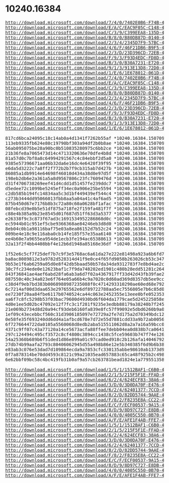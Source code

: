# 10240.16384

<pre>
<a href="http://download.microsoft.com/download/7/4/0/7402E0B6-F74B-428D-A720-A5C0BEB36A12/10240.16384.150709-1700.TH1_CLIENTENTERPRISEEVAL_OEMRET_X64FRE_DE-DE.ISO">http://download.microsoft.com/download/7/4/0/7402E0B6-F74B-428D-A720-A5C0BEB36A12/10240.16384.150709-1700.TH1_CLIENTENTERPRISEEVAL_OEMRET_X64FRE_DE-DE.ISO</a>
<a href="http://download.microsoft.com/download/E/A/C/EAC9F05C-C148-40B8-992F-2443F0E5B4A9/10240.16384.150709-1700.TH1_CLIENTENTERPRISEEVAL_OEMRET_X64FRE_EN-GB.ISO">http://download.microsoft.com/download/E/A/C/EAC9F05C-C148-40B8-992F-2443F0E5B4A9/10240.16384.150709-1700.TH1_CLIENTENTERPRISEEVAL_OEMRET_X64FRE_EN-GB.ISO</a>
<a href="http://download.microsoft.com/download/C/3/9/C399EEA8-135D-4207-92C9-6AAB3259F6EF/10240.16384.150709-1700.TH1_CLIENTENTERPRISEEVAL_OEMRET_X64FRE_EN-US.ISO">http://download.microsoft.com/download/C/3/9/C399EEA8-135D-4207-92C9-6AAB3259F6EF/10240.16384.150709-1700.TH1_CLIENTENTERPRISEEVAL_OEMRET_X64FRE_EN-US.ISO</a>
<a href="http://download.microsoft.com/download/B/8/0/B80DB87D-0140-4FE5-A4B3-09EDC197E113/10240.16384.150709-1700.TH1_CLIENTENTERPRISEEVAL_OEMRET_X64FRE_ES-ES.ISO">http://download.microsoft.com/download/B/8/0/B80DB87D-0140-4FE5-A4B3-09EDC197E113/10240.16384.150709-1700.TH1_CLIENTENTERPRISEEVAL_OEMRET_X64FRE_ES-ES.ISO</a>
<a href="http://download.microsoft.com/download/2/3/4/2345D7F9-57BC-4AC0-9F16-DE7B601C056B/10240.16384.150709-1700.TH1_CLIENTENTERPRISEEVAL_OEMRET_X64FRE_FR-FR.ISO">http://download.microsoft.com/download/2/3/4/2345D7F9-57BC-4AC0-9F16-DE7B601C056B/10240.16384.150709-1700.TH1_CLIENTENTERPRISEEVAL_OEMRET_X64FRE_FR-FR.ISO</a>
<a href="http://download.microsoft.com/download/4/6/F/46F21DB6-B9F5-49B4-A51A-4B456BC8EF5D/10240.16384.150709-1700.TH1_CLIENTENTERPRISEEVAL_OEMRET_X64FRE_IT-IT.ISO">http://download.microsoft.com/download/4/6/F/46F21DB6-B9F5-49B4-A51A-4B456BC8EF5D/10240.16384.150709-1700.TH1_CLIENTENTERPRISEEVAL_OEMRET_X64FRE_IT-IT.ISO</a>
<a href="http://download.microsoft.com/download/2/3/D/23D396CD-72EB-4543-8027-C0B1013ED315/10240.16384.150709-1700.TH1_CLIENTENTERPRISEEVAL_OEMRET_X64FRE_JA-JP.ISO">http://download.microsoft.com/download/2/3/D/23D396CD-72EB-4543-8027-C0B1013ED315/10240.16384.150709-1700.TH1_CLIENTENTERPRISEEVAL_OEMRET_X64FRE_JA-JP.ISO</a>
<a href="http://download.microsoft.com/download/F/9/3/F93D4EDC-FD8D-4A1C-9BF5-3741DF85C7B2/10240.16384.150709-1700.TH1_CLIENTENTERPRISEEVAL_OEMRET_X64FRE_KO-KR.ISO">http://download.microsoft.com/download/F/9/3/F93D4EDC-FD8D-4A1C-9BF5-3741DF85C7B2/10240.16384.150709-1700.TH1_CLIENTENTERPRISEEVAL_OEMRET_X64FRE_KO-KR.ISO</a>
<a href="http://download.microsoft.com/download/B/3/0/B30A7231-E720-41B9-9756-27771F0E3D6A/10240.16384.150709-1700.TH1_CLIENTENTERPRISEEVAL_OEMRET_X64FRE_PT-BR.ISO">http://download.microsoft.com/download/B/3/0/B30A7231-E720-41B9-9756-27771F0E3D6A/10240.16384.150709-1700.TH1_CLIENTENTERPRISEEVAL_OEMRET_X64FRE_PT-BR.ISO</a>
<a href="http://download.microsoft.com/download/9/1/3/913E13D8-72D0-4436-B4EC-453B891109F4/10240.16384.150709-1700.TH1_CLIENTENTERPRISEEVAL_OEMRET_X64FRE_ZH-CN.ISO">http://download.microsoft.com/download/9/1/3/913E13D8-72D0-4436-B4EC-453B891109F4/10240.16384.150709-1700.TH1_CLIENTENTERPRISEEVAL_OEMRET_X64FRE_ZH-CN.ISO</a>
<a href="http://download.microsoft.com/download/1/E/6/1E678012-061D-443B-8DB4-BE924ED7AB36/10240.16384.150709-1700.TH1_CLIENTENTERPRISEEVAL_OEMRET_X64FRE_ZH-TW.ISO">http://download.microsoft.com/download/1/E/6/1E678012-061D-443B-8DB4-BE924ED7AB36/10240.16384.150709-1700.TH1_CLIENTENTERPRISEEVAL_OEMRET_X64FRE_ZH-TW.ISO</a>
<a href="http://download.microsoft.com/download/7/4/0/7402E0B6-F74B-428D-A720-A5C0BEB36A12/10240.16384.150709-1700.TH1_CLIENTENTERPRISEEVAL_OEMRET_X86FRE_DE-DE.ISO">http://download.microsoft.com/download/7/4/0/7402E0B6-F74B-428D-A720-A5C0BEB36A12/10240.16384.150709-1700.TH1_CLIENTENTERPRISEEVAL_OEMRET_X86FRE_DE-DE.ISO</a>
<a href="http://download.microsoft.com/download/E/A/C/EAC9F05C-C148-40B8-992F-2443F0E5B4A9/10240.16384.150709-1700.TH1_CLIENTENTERPRISEEVAL_OEMRET_X86FRE_EN-GB.ISO">http://download.microsoft.com/download/E/A/C/EAC9F05C-C148-40B8-992F-2443F0E5B4A9/10240.16384.150709-1700.TH1_CLIENTENTERPRISEEVAL_OEMRET_X86FRE_EN-GB.ISO</a>
<a href="http://download.microsoft.com/download/C/3/9/C399EEA8-135D-4207-92C9-6AAB3259F6EF/10240.16384.150709-1700.TH1_CLIENTENTERPRISEEVAL_OEMRET_X86FRE_EN-US.ISO">http://download.microsoft.com/download/C/3/9/C399EEA8-135D-4207-92C9-6AAB3259F6EF/10240.16384.150709-1700.TH1_CLIENTENTERPRISEEVAL_OEMRET_X86FRE_EN-US.ISO</a>
<a href="http://download.microsoft.com/download/B/8/0/B80DB87D-0140-4FE5-A4B3-09EDC197E113/10240.16384.150709-1700.TH1_CLIENTENTERPRISEEVAL_OEMRET_X86FRE_ES-ES.ISO">http://download.microsoft.com/download/B/8/0/B80DB87D-0140-4FE5-A4B3-09EDC197E113/10240.16384.150709-1700.TH1_CLIENTENTERPRISEEVAL_OEMRET_X86FRE_ES-ES.ISO</a>
<a href="http://download.microsoft.com/download/2/3/4/2345D7F9-57BC-4AC0-9F16-DE7B601C056B/10240.16384.150709-1700.TH1_CLIENTENTERPRISEEVAL_OEMRET_X86FRE_FR-FR.ISO">http://download.microsoft.com/download/2/3/4/2345D7F9-57BC-4AC0-9F16-DE7B601C056B/10240.16384.150709-1700.TH1_CLIENTENTERPRISEEVAL_OEMRET_X86FRE_FR-FR.ISO</a>
<a href="http://download.microsoft.com/download/4/6/F/46F21DB6-B9F5-49B4-A51A-4B456BC8EF5D/10240.16384.150709-1700.TH1_CLIENTENTERPRISEEVAL_OEMRET_X86FRE_IT-IT.ISO">http://download.microsoft.com/download/4/6/F/46F21DB6-B9F5-49B4-A51A-4B456BC8EF5D/10240.16384.150709-1700.TH1_CLIENTENTERPRISEEVAL_OEMRET_X86FRE_IT-IT.ISO</a>
<a href="http://download.microsoft.com/download/2/3/D/23D396CD-72EB-4543-8027-C0B1013ED315/10240.16384.150709-1700.TH1_CLIENTENTERPRISEEVAL_OEMRET_X86FRE_JA-JP.ISO">http://download.microsoft.com/download/2/3/D/23D396CD-72EB-4543-8027-C0B1013ED315/10240.16384.150709-1700.TH1_CLIENTENTERPRISEEVAL_OEMRET_X86FRE_JA-JP.ISO</a>
<a href="http://download.microsoft.com/download/F/9/3/F93D4EDC-FD8D-4A1C-9BF5-3741DF85C7B2/10240.16384.150709-1700.TH1_CLIENTENTERPRISEEVAL_OEMRET_X86FRE_KO-KR.ISO">http://download.microsoft.com/download/F/9/3/F93D4EDC-FD8D-4A1C-9BF5-3741DF85C7B2/10240.16384.150709-1700.TH1_CLIENTENTERPRISEEVAL_OEMRET_X86FRE_KO-KR.ISO</a>
<a href="http://download.microsoft.com/download/B/3/0/B30A7231-E720-41B9-9756-27771F0E3D6A/10240.16384.150709-1700.TH1_CLIENTENTERPRISEEVAL_OEMRET_X86FRE_PT-BR.ISO">http://download.microsoft.com/download/B/3/0/B30A7231-E720-41B9-9756-27771F0E3D6A/10240.16384.150709-1700.TH1_CLIENTENTERPRISEEVAL_OEMRET_X86FRE_PT-BR.ISO</a>
<a href="http://download.microsoft.com/download/9/1/3/913E13D8-72D0-4436-B4EC-453B891109F4/10240.16384.150709-1700.TH1_CLIENTENTERPRISEEVAL_OEMRET_X86FRE_ZH-CN.ISO">http://download.microsoft.com/download/9/1/3/913E13D8-72D0-4436-B4EC-453B891109F4/10240.16384.150709-1700.TH1_CLIENTENTERPRISEEVAL_OEMRET_X86FRE_ZH-CN.ISO</a>
<a href="http://download.microsoft.com/download/1/E/6/1E678012-061D-443B-8DB4-BE924ED7AB36/10240.16384.150709-1700.TH1_CLIENTENTERPRISEEVAL_OEMRET_X86FRE_ZH-TW.ISO">http://download.microsoft.com/download/1/E/6/1E678012-061D-443B-8DB4-BE924ED7AB36/10240.16384.150709-1700.TH1_CLIENTENTERPRISEEVAL_OEMRET_X86FRE_ZH-TW.ISO</a>

817cd6bca24095c18c14ab0a4d1341f7262b55af *10240.16384.150709-1700.TH1_CLIENTENTERPRISEEVAL_OEMRET_X64FRE_DE-DE.ISO
113eb9335fb624e80c19790bf303a94df2b0b8ae *10240.16384.150709-1700.TH1_CLIENTENTERPRISEEVAL_OEMRET_X64FRE_EN-GB.ISO
56ab095075be28a90bc0b510835280975c6bb2ce *10240.16384.150709-1700.TH1_CLIENTENTERPRISEEVAL_OEMRET_X64FRE_EN-US.ISO
21b36fe8a7065473d14c4713320636e70dfe4b8d *10240.16384.150709-1700.TH1_CLIENTENTERPRISEEVAL_OEMRET_X64FRE_ES-ES.ISO
81a57d0c7bf8a8c64994291567c4c84ebbf2d5a0 *10240.16384.150709-1700.TH1_CLIENTENTERPRISEEVAL_OEMRET_X64FRE_FR-FR.ISO
9385e57396671aa06b32da6e16dc4e6420f39f95 *10240.16384.150709-1700.TH1_CLIENTENTERPRISEEVAL_OEMRET_X64FRE_IT-IT.ISO
e6da5d3222c7a8ff2f772b2b7f9cb315ab7d427b *10240.16384.150709-1700.TH1_CLIENTENTERPRISEEVAL_OEMRET_X64FRE_JA-JP.ISO
86085a1db9914e64698f46010d434a38d0e97d5f *10240.16384.150709-1700.TH1_CLIENTENTERPRISEEVAL_OEMRET_X64FRE_KO-KR.ISO
198eb2db6e2a361a5a8d9567806c23fc7609476d *10240.16384.150709-1700.TH1_CLIENTENTERPRISEEVAL_OEMRET_X64FRE_PT-BR.ISO
d31f4706738269eef41d4cdd1d51457fe239ddc7 *10240.16384.150709-1700.TH1_CLIENTENTERPRISEEVAL_OEMRET_X64FRE_ZH-CN.ISO
d5edee72c1099be5245eff34ec0a906e25be5594 *10240.16384.150709-1700.TH1_CLIENTENTERPRISEEVAL_OEMRET_X64FRE_ZH-TW.ISO
c2db585b194fc14834aa5c3d1bf449439ef544c4 *10240.16384.150709-1700.TH1_CLIENTENTERPRISEEVAL_OEMRET_X86FRE_DE-DE.ISO
c273b3444dd95066013fbb8aa5a04a41c4af6ad5 *10240.16384.150709-1700.TH1_CLIENTENTERPRISEEVAL_OEMRET_X86FRE_EN-GB.ISO
875b450d67e7176b8b3c72a80c60a0628bf1afac *10240.16384.150709-1700.TH1_CLIENTENTERPRISEEVAL_OEMRET_X86FRE_EN-US.ISO
08febcd39e0b5e51df875a718fe2f159fa481f7f *10240.16384.150709-1700.TH1_CLIENTENTERPRISEEVAL_OEMRET_X86FRE_ES-ES.ISO
c88e4b385a9b23e8545d01f687d51ff63d3a5377 *10240.16384.150709-1700.TH1_CLIENTENTERPRISEEVAL_OEMRET_X86FRE_FR-FR.ISO
e26338f9c3c873f67ad3c1691534952286868d0c *10240.16384.150709-1700.TH1_CLIENTENTERPRISEEVAL_OEMRET_X86FRE_IT-IT.ISO
ec5944b01c951ef5cbe9366368ae84246eb3d8d0 *10240.16384.150709-1700.TH1_CLIENTENTERPRISEEVAL_OEMRET_X86FRE_JA-JP.ISO
8eb04c0b1a98116baf75e03a8ea86152d7b52c24 *10240.16384.150709-1700.TH1_CLIENTENTERPRISEEVAL_OEMRET_X86FRE_KO-KR.ISO
009be4e18c9e116aba0cb14fe185f57e35aa6140 *10240.16384.150709-1700.TH1_CLIENTENTERPRISEEVAL_OEMRET_X86FRE_PT-BR.ISO
ee4b60e7a9655ea954de1ecb3fe194ac65388613 *10240.16384.150709-1700.TH1_CLIENTENTERPRISEEVAL_OEMRET_X86FRE_ZH-CN.ISO
32a13f2f4bb4408bbf4e12b6d1948a85168e36df *10240.16384.150709-1700.TH1_CLIENTENTERPRISEEVAL_OEMRET_X86FRE_ZH-TW.ISO

1f52e6c5cf7f25def7b7c9f3e5768ac6a61da27e222e81498a923a6b6fd7b2b8 *10240.16384.150709-1700.TH1_CLIENTENTERPRISEEVAL_OEMRET_X64FRE_DE-DE.ISO
ba8ac8089812e3a9782d528314d41f9e0ce4f65fd9058b263026cb53c347ad87 *10240.16384.150709-1700.TH1_CLIENTENTERPRISEEVAL_OEMRET_X64FRE_EN-GB.ISO
9b53e1f6ab6259a05d0e8f42db5baad50b57da34da9312783f7e8bd4ae2cd3ca *10240.16384.150709-1700.TH1_CLIENTENTERPRISEEVAL_OEMRET_X64FRE_EN-US.ISO
30c7fc234ede0e12623baf1c7f9da748202ed1901c480b28edd51281c264dcf6 *10240.16384.150709-1700.TH1_CLIENTENTERPRISEEVAL_OEMRET_X64FRE_ES-ES.ISO
843f36841ae4aef6abd28fa6ab3a6d7f02a4367917ff33d42d43fb39fae2f373 *10240.16384.150709-1700.TH1_CLIENTENTERPRISEEVAL_OEMRET_X64FRE_FR-FR.ISO
087550c40c34a023e6f764e05a66b4c9a7020c0d60ad369d8357db5ee9cc109e *10240.16384.150709-1700.TH1_CLIENTENTERPRISEEVAL_OEMRET_X64FRE_IT-IT.ISO
c38d4f9eb7bd383b0068988987235088f0c4714293310290ae60ed68e7926ee7 *10240.16384.150709-1700.TH1_CLIENTENTERPRISEEVAL_OEMRET_X64FRE_JA-JP.ISO
6c7214af00d3daa653e29765562e6df89722788aa5ec7556805e7b6c85d03232 *10240.16384.150709-1700.TH1_CLIENTENTERPRISEEVAL_OEMRET_X64FRE_KO-KR.ISO
ee7230f20aa84fbe6117b0740524ca44c063e2452355e13eee0bfe0523536d56 *10240.16384.150709-1700.TH1_CLIENTENTERPRISEEVAL_OEMRET_X64FRE_PT-BR.ISO
aa6f7c8fc5298b53f03bac79600d4930bd6f604da1779cae5d245225058eaf0b *10240.16384.150709-1700.TH1_CLIENTENTERPRISEEVAL_OEMRET_X64FRE_ZH-CN.ISO
4d0e1ee5d02bc47092e12f7fc3c1f281f9235e3edbb88179a38240b7f24540ba *10240.16384.150709-1700.TH1_CLIENTENTERPRISEEVAL_OEMRET_X64FRE_ZH-TW.ISO
21e069b2734d8d20a94cf93deb6160fa839e8fc57f99092e5dbd6260b9a0caa4 *10240.16384.150709-1700.TH1_CLIENTENTERPRISEEVAL_OEMRET_X86FRE_DE-DE.ISO
1ef09c43ecebbcf560c31d3906185097e72729a2fe7d175a2d70349bdc1249fe *10240.16384.150709-1700.TH1_CLIENTENTERPRISEEVAL_OEMRET_X86FRE_EN-GB.ISO
0e58fe35f693240dd6dd4a1afbcd678e7d72e55d7881cdd33a9b72ab0056c9f6 *10240.16384.150709-1700.TH1_CLIENTENTERPRISEEVAL_OEMRET_X86FRE_EN-US.ISO
6f7276644722da0105a5560068d8edb2aba515511062d8a2a7a16a59bcc052e0 *10240.16384.150709-1700.TH1_CLIENTENTERPRISEEVAL_OEMRET_X86FRE_ES-ES.ISO
4371c9ff07c43a77120a14ce5673acfa88ffee7debb04ea0d838b7ca0641cd5d *10240.16384.150709-1700.TH1_CLIENTENTERPRISEEVAL_OEMRET_X86FRE_FR-FR.ISO
297c124494c495cf3572c8cf4800c3894cc1438c5fce59603b747f74e1268384 *10240.16384.150709-1700.TH1_CLIENTENTERPRISEEVAL_OEMRET_X86FRE_IT-IT.ISO
54a25360b689b6f51ded1d86e899a01c97cad0ed918c2b126afa140467920e1b *10240.16384.150709-1700.TH1_CLIENTENTERPRISEEVAL_OEMRET_X86FRE_JA-JP.ISO
27db74b99aafa2793c80406062945d55a498b86e12e5b340385f6d9b6b386032 *10240.16384.150709-1700.TH1_CLIENTENTERPRISEEVAL_OEMRET_X86FRE_KO-KR.ISO
e83ab3c076e53dad7d109864ecda9a7853cfc330135abbe98610ab1373d97da3 *10240.16384.150709-1700.TH1_CLIENTENTERPRISEEVAL_OEMRET_X86FRE_PT-BR.ISO
0f7a878314be70dd4593c8121c99a21035ead657883c65ca48f925b2c498f245 *10240.16384.150709-1700.TH1_CLIENTENTERPRISEEVAL_OEMRET_X86FRE_ZH-CN.ISO
6e62bbf09bc58c4bc419fb31b0af9a57cb263781bead1824e1a77955135846d5 *10240.16384.150709-1700.TH1_CLIENTENTERPRISEEVAL_OEMRET_X86FRE_ZH-TW.ISO

<a href="http://download.microsoft.com/download/1/5/1/1512BAF1-C6B0-44F0-BD25-336494BA866E/10240.16384.150709-1700.TH1_CLIENTENTERPRISE_S_EVAL_X64FRE_DE-DE.ISO">http://download.microsoft.com/download/1/5/1/1512BAF1-C6B0-44F0-BD25-336494BA866E/10240.16384.150709-1700.TH1_CLIENTENTERPRISE_S_EVAL_X64FRE_DE-DE.ISO</a>
<a href="http://download.microsoft.com/download/2/1/5/215F5F1E-FFAD-49D2-B9D4-88E87E38978B/10240.16384.150709-1700.TH1_CLIENTENTERPRISE_S_EVAL_X64FRE_EN-GB.ISO">http://download.microsoft.com/download/2/1/5/215F5F1E-FFAD-49D2-B9D4-88E87E38978B/10240.16384.150709-1700.TH1_CLIENTENTERPRISE_S_EVAL_X64FRE_EN-GB.ISO</a>
<a href="http://download.microsoft.com/download/6/2/4/624ECF83-38A6-4D64-8758-FABC099503DC/10240.16384.150709-1700.TH1_CLIENTENTERPRISE_S_EVAL_X64FRE_EN-US.ISO">http://download.microsoft.com/download/6/2/4/624ECF83-38A6-4D64-8758-FABC099503DC/10240.16384.150709-1700.TH1_CLIENTENTERPRISE_S_EVAL_X64FRE_EN-US.ISO</a>
<a href="http://download.microsoft.com/download/3/D/0/3D0DA70F-E476-4062-8DB8-BAB6DC59DB02/10240.16384.150709-1700.TH1_CLIENTENTERPRISE_S_EVAL_X64FRE_ES-ES.ISO">http://download.microsoft.com/download/3/D/0/3D0DA70F-E476-4062-8DB8-BAB6DC59DB02/10240.16384.150709-1700.TH1_CLIENTENTERPRISE_S_EVAL_X64FRE_ES-ES.ISO</a>
<a href="http://download.microsoft.com/download/6/2/4/62401377-7CCD-4AB9-B31F-D60C3CC38257/10240.16384.150709-1700.TH1_CLIENTENTERPRISE_S_EVAL_X64FRE_FR-FR.ISO">http://download.microsoft.com/download/6/2/4/62401377-7CCD-4AB9-B31F-D60C3CC38257/10240.16384.150709-1700.TH1_CLIENTENTERPRISE_S_EVAL_X64FRE_FR-FR.ISO</a>
<a href="http://download.microsoft.com/download/8/2/D/82DD5744-9AAE-45A2-9918-69786502FE54/10240.16384.150709-1700.TH1_CLIENTENTERPRISE_S_EVAL_X64FRE_IT-IT.ISO">http://download.microsoft.com/download/8/2/D/82DD5744-9AAE-45A2-9918-69786502FE54/10240.16384.150709-1700.TH1_CLIENTENTERPRISE_S_EVAL_X64FRE_IT-IT.ISO</a>
<a href="http://download.microsoft.com/download/F/8/2/F8235E8A-CC22-430D-8F82-CA9B1B424749/10240.16384.150709-1700.TH1_CLIENTENTERPRISE_S_EVAL_X64FRE_JA-JP.ISO">http://download.microsoft.com/download/F/8/2/F8235E8A-CC22-430D-8F82-CA9B1B424749/10240.16384.150709-1700.TH1_CLIENTENTERPRISE_S_EVAL_X64FRE_JA-JP.ISO</a>
<a href="http://download.microsoft.com/download/E/C/F/ECF00537-9A15-469D-94B9-3C4852812203/10240.16384.150709-1700.TH1_CLIENTENTERPRISE_S_EVAL_X64FRE_KO-KR.ISO">http://download.microsoft.com/download/E/C/F/ECF00537-9A15-469D-94B9-3C4852812203/10240.16384.150709-1700.TH1_CLIENTENTERPRISE_S_EVAL_X64FRE_KO-KR.ISO</a>
<a href="http://download.microsoft.com/download/8/D/9/8D97C727-E8DB-4029-8866-755D044AB1A4/10240.16384.150709-1700.TH1_CLIENTENTERPRISE_S_EVAL_X64FRE_PT-BR.ISO">http://download.microsoft.com/download/8/D/9/8D97C727-E8DB-4029-8866-755D044AB1A4/10240.16384.150709-1700.TH1_CLIENTENTERPRISE_S_EVAL_X64FRE_PT-BR.ISO</a>
<a href="http://download.microsoft.com/download/4/0/0/4005C550-0B70-4F96-8E5B-3578BCC091E6/10240.16384.150709-1700.TH1_CLIENTENTERPRISE_S_EVAL_X64FRE_ZH-CN.ISO">http://download.microsoft.com/download/4/0/0/4005C550-0B70-4F96-8E5B-3578BCC091E6/10240.16384.150709-1700.TH1_CLIENTENTERPRISE_S_EVAL_X64FRE_ZH-CN.ISO</a>
<a href="http://download.microsoft.com/download/A/F/E/AFE1F4AB-FFE7-4FE8-B1B3-6E8351212443/10240.16384.150709-1700.TH1_CLIENTENTERPRISE_S_EVAL_X64FRE_ZH-TW.ISO">http://download.microsoft.com/download/A/F/E/AFE1F4AB-FFE7-4FE8-B1B3-6E8351212443/10240.16384.150709-1700.TH1_CLIENTENTERPRISE_S_EVAL_X64FRE_ZH-TW.ISO</a>
<a href="http://download.microsoft.com/download/1/5/1/1512BAF1-C6B0-44F0-BD25-336494BA866E/10240.16384.150709-1700.TH1_CLIENTENTERPRISE_S_EVAL_X86FRE_DE-DE.ISO">http://download.microsoft.com/download/1/5/1/1512BAF1-C6B0-44F0-BD25-336494BA866E/10240.16384.150709-1700.TH1_CLIENTENTERPRISE_S_EVAL_X86FRE_DE-DE.ISO</a>
<a href="http://download.microsoft.com/download/2/1/5/215F5F1E-FFAD-49D2-B9D4-88E87E38978B/10240.16384.150709-1700.TH1_CLIENTENTERPRISE_S_EVAL_X86FRE_EN-GB.ISO">http://download.microsoft.com/download/2/1/5/215F5F1E-FFAD-49D2-B9D4-88E87E38978B/10240.16384.150709-1700.TH1_CLIENTENTERPRISE_S_EVAL_X86FRE_EN-GB.ISO</a>
<a href="http://download.microsoft.com/download/6/2/4/624ECF83-38A6-4D64-8758-FABC099503DC/10240.16384.150709-1700.TH1_CLIENTENTERPRISE_S_EVAL_X86FRE_EN-US.ISO">http://download.microsoft.com/download/6/2/4/624ECF83-38A6-4D64-8758-FABC099503DC/10240.16384.150709-1700.TH1_CLIENTENTERPRISE_S_EVAL_X86FRE_EN-US.ISO</a>
<a href="http://download.microsoft.com/download/3/D/0/3D0DA70F-E476-4062-8DB8-BAB6DC59DB02/10240.16384.150709-1700.TH1_CLIENTENTERPRISE_S_EVAL_X86FRE_ES-ES.ISO">http://download.microsoft.com/download/3/D/0/3D0DA70F-E476-4062-8DB8-BAB6DC59DB02/10240.16384.150709-1700.TH1_CLIENTENTERPRISE_S_EVAL_X86FRE_ES-ES.ISO</a>
<a href="http://download.microsoft.com/download/6/2/4/62401377-7CCD-4AB9-B31F-D60C3CC38257/10240.16384.150709-1700.TH1_CLIENTENTERPRISE_S_EVAL_X86FRE_FR-FR.ISO">http://download.microsoft.com/download/6/2/4/62401377-7CCD-4AB9-B31F-D60C3CC38257/10240.16384.150709-1700.TH1_CLIENTENTERPRISE_S_EVAL_X86FRE_FR-FR.ISO</a>
<a href="http://download.microsoft.com/download/8/2/D/82DD5744-9AAE-45A2-9918-69786502FE54/10240.16384.150709-1700.TH1_CLIENTENTERPRISE_S_EVAL_X86FRE_IT-IT.ISO">http://download.microsoft.com/download/8/2/D/82DD5744-9AAE-45A2-9918-69786502FE54/10240.16384.150709-1700.TH1_CLIENTENTERPRISE_S_EVAL_X86FRE_IT-IT.ISO</a>
<a href="http://download.microsoft.com/download/F/8/2/F8235E8A-CC22-430D-8F82-CA9B1B424749/10240.16384.150709-1700.TH1_CLIENTENTERPRISE_S_EVAL_X86FRE_JA-JP.ISO">http://download.microsoft.com/download/F/8/2/F8235E8A-CC22-430D-8F82-CA9B1B424749/10240.16384.150709-1700.TH1_CLIENTENTERPRISE_S_EVAL_X86FRE_JA-JP.ISO</a>
<a href="http://download.microsoft.com/download/E/C/F/ECF00537-9A15-469D-94B9-3C4852812203/10240.16384.150709-1700.TH1_CLIENTENTERPRISE_S_EVAL_X86FRE_KO-KR.ISO">http://download.microsoft.com/download/E/C/F/ECF00537-9A15-469D-94B9-3C4852812203/10240.16384.150709-1700.TH1_CLIENTENTERPRISE_S_EVAL_X86FRE_KO-KR.ISO</a>
<a href="http://download.microsoft.com/download/8/D/9/8D97C727-E8DB-4029-8866-755D044AB1A4/10240.16384.150709-1700.TH1_CLIENTENTERPRISE_S_EVAL_X86FRE_PT-BR.ISO">http://download.microsoft.com/download/8/D/9/8D97C727-E8DB-4029-8866-755D044AB1A4/10240.16384.150709-1700.TH1_CLIENTENTERPRISE_S_EVAL_X86FRE_PT-BR.ISO</a>
<a href="http://download.microsoft.com/download/4/0/0/4005C550-0B70-4F96-8E5B-3578BCC091E6/10240.16384.150709-1700.TH1_CLIENTENTERPRISE_S_EVAL_X86FRE_ZH-CN.ISO">http://download.microsoft.com/download/4/0/0/4005C550-0B70-4F96-8E5B-3578BCC091E6/10240.16384.150709-1700.TH1_CLIENTENTERPRISE_S_EVAL_X86FRE_ZH-CN.ISO</a>
<a href="http://download.microsoft.com/download/A/F/E/AFE1F4AB-FFE7-4FE8-B1B3-6E8351212443/10240.16384.150709-1700.TH1_CLIENTENTERPRISE_S_EVAL_X86FRE_ZH-TW.ISO">http://download.microsoft.com/download/A/F/E/AFE1F4AB-FFE7-4FE8-B1B3-6E8351212443/10240.16384.150709-1700.TH1_CLIENTENTERPRISE_S_EVAL_X86FRE_ZH-TW.ISO</a>
</pre>
